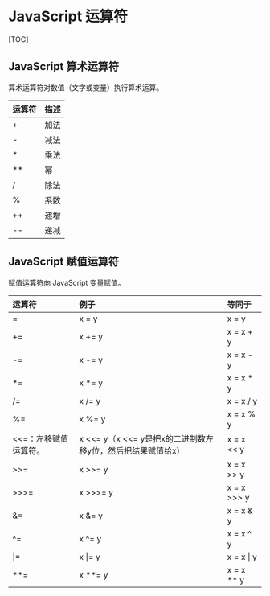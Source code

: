 # JavaScript 运算符

[TOC]

## JavaScript 算术运算符

算术运算符对数值（文字或变量）执行算术运算。

| 运算符 | 描述 |
| :----- | :--- |
| +      | 加法 |
| -      | 减法 |
| *      | 乘法 |
| **     | 幂   |
| /      | 除法 |
| %      | 系数 |
| ++     | 递增 |
| --     | 递减 |



## JavaScript 赋值运算符

赋值运算符向 JavaScript 变量赋值。

| 运算符                | 例子                                                        | 等同于      |
| :-------------------- | :---------------------------------------------------------- | :---------- |
| =                     | x = y                                                       | x = y       |
| +=                    | x += y                                                      | x = x + y   |
| -=                    | x -= y                                                      | x = x - y   |
| *=                    | x *= y                                                      | x = x * y   |
| /=                    | x /= y                                                      | x = x / y   |
| %=                    | x %= y                                                      | x = x % y   |
| <<=：左移赋值运算符。 | x <<= y（x <<= y是把x的二进制数左移y位，然后把结果赋值给x） | x = x << y  |
| >>=                   | x >>= y                                                     | x = x >> y  |
| >>>=                  | x >>>= y                                                    | x = x >>> y |
| &=                    | x &= y                                                      | x = x & y   |
| ^=                    | x ^= y                                                      | x = x ^ y   |
| \|=                   | x \|= y                                                     | x = x \| y  |
| **=                   | x **= y                                                     | x = x ** y  |